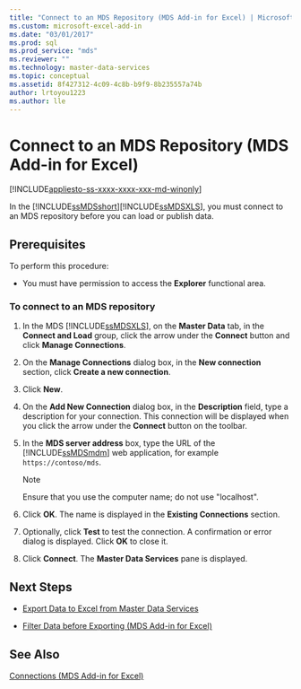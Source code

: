 ```yaml
---
title: "Connect to an MDS Repository (MDS Add-in for Excel) | Microsoft Docs"
ms.custom: microsoft-excel-add-in
ms.date: "03/01/2017"
ms.prod: sql
ms.prod_service: "mds"
ms.reviewer: ""
ms.technology: master-data-services
ms.topic: conceptual
ms.assetid: 8f427312-4c09-4c8b-b9f9-8b235557a74b
author: lrtoyou1223
ms.author: lle
---
```

# Connect to an MDS Repository (MDS Add-in for Excel)

[!INCLUDE[appliesto-ss-xxxx-xxxx-xxx-md-winonly](../../includes/appliesto-ss-xxxx-xxxx-xxx-md-winonly.md)]

  In the [!INCLUDE[ssMDSshort](../../includes/ssmdsshort-md.md)][!INCLUDE[ssMDSXLS](../../includes/ssmdsxls-md.md)], you must connect to an MDS repository before you can load or publish data.  
  
## Prerequisites  
 To perform this procedure:  
  
-   You must have permission to access the **Explorer** functional area.  
  
### To connect to an MDS repository  
  
1.  In the MDS [!INCLUDE[ssMDSXLS](../../includes/ssmdsxls-md.md)], on the **Master Data** tab, in the **Connect and Load** group, click the arrow under the **Connect** button and click **Manage Connections**.  
  
2.  On the **Manage Connections** dialog box, in the **New connection** section, click **Create a new connection**.  
  
3.  Click **New**.  
  
4.  On the **Add New Connection** dialog box, in the **Description** field, type a description for your connection. This connection will be displayed when you click the arrow under the **Connect** button on the toolbar.  
  
5.  In the **MDS server address** box, type the URL of the [!INCLUDE[ssMDSmdm](../../includes/ssmdsmdm-md.md)] web application, for example `https://contoso/mds`.  
  
    > [!NOTE]  
    >  Ensure that you use the computer name; do not use "localhost".  
  
6.  Click **OK**. The name is displayed in the **Existing Connections** section.  
  
7.  Optionally, click **Test** to test the connection. A confirmation or error dialog is displayed. Click **OK** to close it.  
  
8.  Click **Connect**. The **Master Data Services** pane is displayed.  
  
## Next Steps  
  
-   [Export Data to Excel from Master Data Services](../../master-data-services/microsoft-excel-add-in/export-data-to-excel-from-master-data-services.md)  
  
-   [Filter Data before Exporting &#40;MDS Add-in for Excel&#41;](../../master-data-services/microsoft-excel-add-in/filter-data-before-exporting-mds-add-in-for-excel.md)  
  
## See Also  
 [Connections &#40;MDS Add-in for Excel&#41;](../../master-data-services/microsoft-excel-add-in/connections-mds-add-in-for-excel.md)  
  
  
